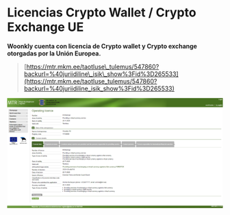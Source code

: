# Licencias Crypto Wallet / Crypto Exchange UE

**Woonkly cuenta con licencia de Crypto wallet y Crypto exchange otorgadas por la Unión Europea.**

> [https://mtr.mkm.ee/taotluse\_tulemus/547860?backurl=%40juriidiline\_isik\_show%3Fid%3D265533](https://mtr.mkm.ee/taotluse_tulemus/547860?backurl=%40juriidiline_isik_show%3Fid%3D265533)

![](../.gitbook/assets/est1.png)



